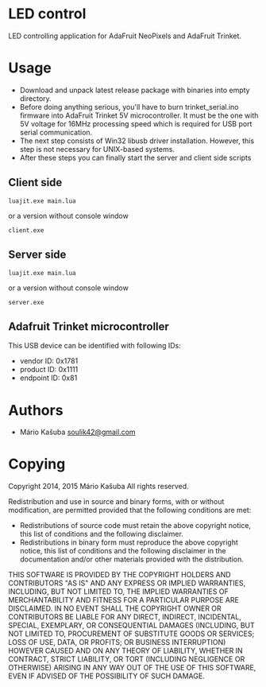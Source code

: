 LED control
======

LED controlling application for AdaFruit NeoPixels and AdaFruit Trinket.

Usage
=====

- Download and unpack latest release package with binaries into empty directory.
- Before doing anything serious, you'll have to burn trinket_serial.ino firmware into AdaFruit Trinket 5V microcontroller. It must be the one with 5V voltage for 16MHz processing speed which is required for USB port serial communication.
- The next step consists of Win32 libusb driver installation. However, this step is not necessary for UNIX-based systems.
- After these steps you can finally start the server and client side scripts

## Client side
```
luajit.exe main.lua
```
or a version without console window
```
client.exe
```

## Server side
```
luajit.exe main.lua
```
or a version without console window
```
server.exe
```

## Adafruit Trinket microcontroller
This USB device can be identified with following IDs:
- vendor ID: 0x1781
- product ID: 0x1111
- endpoint ID: 0x81

Authors
=======
* Mário Kašuba <soulik42@gmail.com>

Copying
=======
Copyright 2014, 2015 Mário Kašuba
All rights reserved.

Redistribution and use in source and binary forms, with or without
modification, are permitted provided that the following conditions are
met:

* Redistributions of source code must retain the above copyright
  notice, this list of conditions and the following disclaimer.
* Redistributions in binary form must reproduce the above copyright
  notice, this list of conditions and the following disclaimer in the
  documentation and/or other materials provided with the distribution.

THIS SOFTWARE IS PROVIDED BY THE COPYRIGHT HOLDERS AND CONTRIBUTORS
"AS IS" AND ANY EXPRESS OR IMPLIED WARRANTIES, INCLUDING, BUT NOT
LIMITED TO, THE IMPLIED WARRANTIES OF MERCHANTABILITY AND FITNESS FOR
A PARTICULAR PURPOSE ARE DISCLAIMED. IN NO EVENT SHALL THE COPYRIGHT
OWNER OR CONTRIBUTORS BE LIABLE FOR ANY DIRECT, INDIRECT, INCIDENTAL,
SPECIAL, EXEMPLARY, OR CONSEQUENTIAL DAMAGES (INCLUDING, BUT NOT
LIMITED TO, PROCUREMENT OF SUBSTITUTE GOODS OR SERVICES; LOSS OF USE,
DATA, OR PROFITS; OR BUSINESS INTERRUPTION) HOWEVER CAUSED AND ON ANY
THEORY OF LIABILITY, WHETHER IN CONTRACT, STRICT LIABILITY, OR TORT
(INCLUDING NEGLIGENCE OR OTHERWISE) ARISING IN ANY WAY OUT OF THE USE
OF THIS SOFTWARE, EVEN IF ADVISED OF THE POSSIBILITY OF SUCH DAMAGE.
